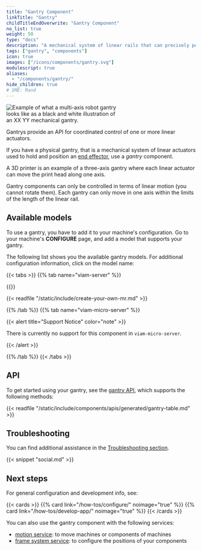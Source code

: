 ```yaml
---
title: "Gantry Component"
linkTitle: "Gantry"
childTitleEndOverwrite: "Gantry Component"
no_list: true
weight: 50
type: "docs"
description: "A mechanical system of linear rails that can precisely position an attached device."
tags: ["gantry", "components"]
icon: true
images: ["/icons/components/gantry.svg"]
modulescript: true
aliases:
  - "/components/gantry/"
hide_children: true
# SME: Rand
---
```


<div class="td-max-width-on-larger-screens text-center">
<img src="gantry-illustration.png" style="max-width:300px" alt="Example of what a multi-axis robot gantry looks like as a black and white illustration of an XX YY mechanical gantry." class="alignright imgzoom">
</div>

Gantrys provide an API for coordinated control of one or more linear actuators.

If you have a physical gantry, that is a mechanical system of linear actuators used to hold and position an [end effector](https://en.wikipedia.org/wiki/Robot_end_effector), use a _gantry_ component.

A 3D printer is an example of a three-axis gantry where each linear actuator can move the print head along one axis.

Gantry components can only be controlled in terms of linear motion (you cannot rotate them).
Each gantry can only move in one axis within the limits of the length of the linear rail.

## Available models

To use a gantry, you have to add it to your machine's configuration.
Go to your machine's **CONFIGURE** page, and add a model that supports your gantry.

The following list shows you the available gantry models.
For additional configuration information, click on the model name:

{{< tabs >}}
{{% tab name="viam-server" %}}

{{<resources api="rdk:component:gantry" type="gantry" no-intro="true">}}

{{< readfile "/static/include/create-your-own-mr.md" >}}

{{% /tab %}}
{{% tab name="viam-micro-server" %}}

{{< alert title="Support Notice" color="note" >}}

There is currently no support for this component in `viam-micro-server`.

{{< /alert >}}

{{% /tab %}}
{{< /tabs >}}

## API

To get started using your gantry, see the [gantry API](/appendix/apis/components/gantry/), which supports the following methods:

{{< readfile "/static/include/components/apis/generated/gantry-table.md" >}}

## Troubleshooting

You can find additional assistance in the [Troubleshooting section](/appendix/troubleshooting/).

{{< snippet "social.md" >}}

## Next steps

For general configuration and development info, see:

{{< cards >}}
{{% card link="/how-tos/configure/" noimage="true" %}}
{{% card link="/how-tos/develop-app/" noimage="true" %}}
{{< /cards >}}

You can also use the gantry component with the following services:

- [motion service](/services/slam/): to move machines or components of machines
- [frame system service](/services/navigation/): to configure the positions of your components
